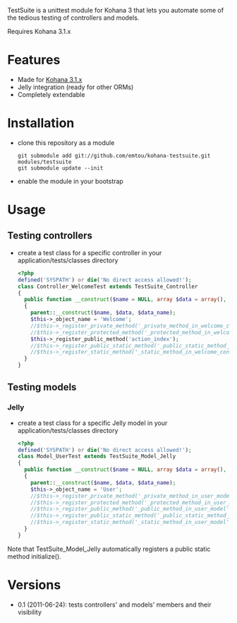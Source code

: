 TestSuite is a unittest module for Kohana 3 that lets you automate some of the tedious testing of controllers and models.

Requires Kohana 3.1.x

# Features

* Made for [Kohana 3.1.x](http://github.com/kohana/kohana)
* Jelly integration (ready for other ORMs)
* Completely extendable

# Installation

* clone this repository as a module

    ```shell
    git submodule add git://github.com/emtou/kohana-testsuite.git modules/testsuite
    git submodule update --init
    ```

* enable the module in your bootstrap


# Usage

## Testing controllers

* create a test class for a specific controller in your application/tests/classes directory

    ```php
    <?php
    defined('SYSPATH') or die('No direct access allowed!');
    class Controller_WelcomeTest extends TestSuite_Controller
    {
      public function __construct($name = NULL, array $data = array(), $data_name = '')
      {
        parent::__construct($name, $data, $data_name);
        $this->_object_name = 'Welcome';
        //$this->_register_private_method('_private_method_in_welcome_controller');
        //$this->_register_protected_method('_protected_method_in_welcome_controller');
        $this->_register_public_method('action_index');
        //$this->_register_public_static_method('_public_static_method_in_welcome_controller');
        //$this->_register_static_method('_static_method_in_welcome_controller');
      }
    }
    ```

## Testing models

### Jelly

* create a test class for a specific Jelly model in your application/tests/classes directory

    ```php
    <?php
    defined('SYSPATH') or die('No direct access allowed!');
    class Model_UserTest extends TestSuite_Model_Jelly
    {
      public function __construct($name = NULL, array $data = array(), $data_name = '')
      {
        parent::__construct($name, $data, $data_name);
        $this->_object_name = 'User';
        //$this->_register_private_method('_private_method_in_user_model');
        //$this->_register_protected_method('_protected_method_in_user_model');
        //$this->_register_public_method('_public_method_in_user_model');
        //$this->_register_public_static_method('_public_static_method_in_user_model');
        //$this->_register_static_method('_static_method_in_user_model');
      }
    }
    ```

Note that TestSuite_Model_Jelly automatically registers a public static
method initialize().


# Versions

* 0.1 (2011-06-24): tests controllers' and models' members and their visibility